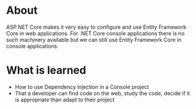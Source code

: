 ﻿# About

ASP.NET Core makes it very easy to configure and use Entity Framework Core in web applications. For .NET Core console applications there is no such machinery available but we can still use Entity Framework Core in console applications.




# What is learned

- How to use Dependency Injection in a Console project
- That a developer can find code on the web, study the code, decide if it is appropriate than adapt to their project

